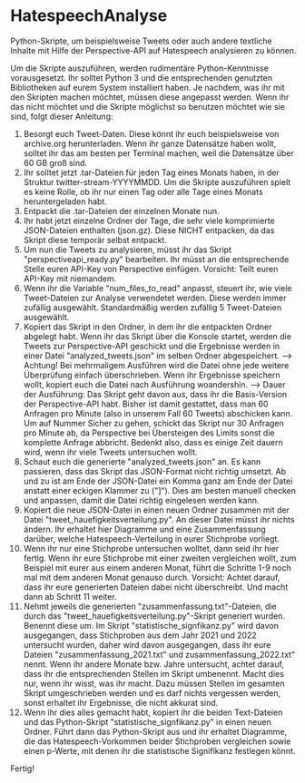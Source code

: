 # HatespeechAnalyse
Python-Skripte, um beispielsweise Tweets oder auch andere textliche Inhalte mit Hilfe der Perspective-API auf Hatespeech analysieren zu können.

Um die Skripte auszuführen, werden rudimentäre Python-Kenntnisse vorausgesetzt. Ihr solltet Python 3 und die entsprechenden genutzten Bibliotheken auf eurem System installiert haben.
Je nachdem, was ihr mit den Skripten machen möchtet, müssen diese angepasst werden. Wenn ihr das nicht möchtet und die Skripte möglichst so benutzen möchtet wie sie sind, folgt dieser Anleitung:

1. Besorgt euch Tweet-Daten. Diese könnt ihr euch beispielsweise von archive.org herunterladen. Wenn ihr ganze Datensätze haben wollt, solltet ihr das am besten per Terminal machen, weil die Datensätze über 60 GB groß sind.
2. Ihr solltet jetzt .tar-Dateien für jeden Tag eines Monats haben, in der Struktur twitter-stream-YYYYMMDD. Um die Skripte auszuführen spielt es keine Rolle, ob ihr nur einen Tag oder alle Tage eines Monats heruntergeladen habt.
3. Entpackt die .tar-Dateien der einzelnen Monate nun.
4. Ihr habt jetzt einzelne Ordner der Tage, die sehr viele komprimierte JSON-Dateien enthalten (json.gz). Diese NICHT entpacken, da das Skript diese temporär selbst entpackt.
5. Um nun die Tweets zu analysieren, müsst ihr das Skript "perspectiveapi_ready.py" bearbeiten. Ihr müsst an die entsprechende Stelle euren API-Key von Perspective einfügen. Vorsicht: Teilt euren API-Key mit niemandem.
6. Wenn ihr die Variable "num_files_to_read" anpasst, steuert ihr, wie viele Tweet-Dateien zur Analyse verwendetet werden. Diese werden immer zufällig ausgewählt. Standardmäßig werden zufällig 5 Tweet-Dateien ausgewählt.
7. Kopiert das Skript in den Ordner, in dem ihr die entpackten Ordner abgelegt habt. Wenn ihr das Skript über die Konsole startet, werden die Tweets zur Perspective-API geschickt und die Ergebnisse werden in einer Datei "analyzed_tweets.json" im selben Ordner abgespeichert.
--> Achtung! Bei mehrmaligem Ausführen wird die Datei ohne jede weitere Überprüfung einfach überschrieben. Wenn ihr Ergebnisse speichern wollt, kopiert euch die Datei nach Ausführung woandershin.
--> Dauer der Ausführung: Das Skript geht davon aus, dass ihr die Basis-Version der Perspective-API habt. Bisher ist damit gestattet, dass man 60 Anfragen pro Minute (also in unserem Fall 60 Tweets) abschicken kann. Um auf Nummer Sicher zu gehen, schickt das Skript nur 30 Anfragen pro Minute ab, da Perspective bei Übersteigen des Limits sonst die komplette Anfrage abbricht. Bedenkt also, dass es einige Zeit dauern wird, wenn ihr viele Tweets untersuchen wollt.
8. Schaut euch die generierte "analyzed_tweets.json" an. Es kann passieren, dass das Skript das JSON-Format nicht richtig umsetzt. Ab und zu ist am Ende der JSON-Datei ein Komma ganz am Ende der Datei anstatt einer eckigen Klammer zu ("]"). Dies am besten manuell checken und anpassen, damit die Datei richtig eingelesen werden kann.
9. Kopiert die neue JSON-Datei in einen neuen Ordner zusammen mit der Datei "tweet_hauefigkeitsverteilung.py". An dieser Datei müsst ihr nichts ändern. Ihr erhaltet hier Diagramme und eine Zusammenfassung darüber, welche Hatespeech-Verteilung in eurer Stichprobe vorliegt.
10. Wenn ihr nur eine Stichprobe untersuchen wolltet, dann seid ihr hier fertig. Wenn ihr eure Stichprobe mit einer zweiten vergleichen wollt, zum Beispiel mit eurer aus einem anderen Monat, führt die Schritte 1-9 noch mal mit dem anderen Monat genauso durch. Vorsicht: Achtet darauf, dass ihr eure generierten Dateien dabei nicht überschreibt. Und macht dann ab Schritt 11 weiter.
11. Nehmt jeweils die generierten "zusammenfassung.txt"-Dateien, die durch das "tweet_hauefigkeitsverteilung.py"-Skript generiert wurden. Benennt diese um. Im Skript "statistische_signfikanz.py" wird davon ausgegangen, dass Stichproben aus dem Jahr 2021 und 2022 untersucht wurden, daher wird davon ausgegangen, dass ihr eure Dateien "zusammenfassung_2021.txt" und zusammenfassung_2022.txt" nennt. Wenn ihr andere Monate bzw. Jahre untersucht, achtet darauf, dass ihr die entsprechenden Stellen im Skript umbenennt. Macht dies nur, wenn ihr wisst, was ihr macht. Dazu müssen Stellen im gesamten Skript umgeschrieben werden und es darf nichts vergessen werden, sonst erhaltet ihr Ergebnisse, die nicht akkurat sind.
12. Wenn ihr dies alles gemacht habt, kopiert ihr die beiden Text-Dateien und das Python-Skript "statistische_signfikanz.py" in einen neuen Ordner. Führt dann das Python-Skript aus und ihr erhaltet Diagramme, die das Hatespeech-Vorkommen beider Stichproben vergleichen sowie einen p-Werte, mit denen ihr die statistische Signifikanz festlegen könnt.

Fertig!
